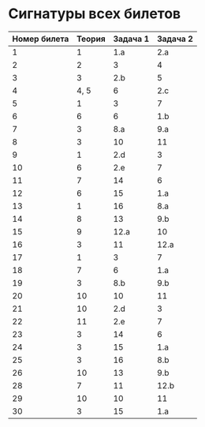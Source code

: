 # Сигнатуры всех билетов

| Номер билета | Теория      | Задача 1    | Задача 2    |
| ---          | ---         | ---         | ---         |
| 1            | 1           | 1.a         | 2.a         |
| 2            | 2           | 3           | 4           |
| 3            | 3           | 2.b         | 5           |
| 4            | 4, 5        | 6           | 2.c         |
| 5            | 1           | 3           | 7           |
| 6            | 6           | 6           | 1.b         |
| 7            | 3           | 8.a         | 9.a         |
| 8            | 3           | 10          | 11          |
| 9            | 1           | 2.d         | 3           |
| 10           | 6           | 2.e         | 7           |
| 11           | 7           | 14          | 6           |
| 12           | 6           | 15          | 1.a         |
| 13           | 1           | 16          | 8.a         |
| 14           | 8           | 13          | 9.b         |
| 15           | 9           | 12.a        | 10          |
| 16           | 3           | 11          | 12.a        |
| 17           | 1           | 3           | 7           |
| 18           | 7           | 6           | 1.a         |
| 19           | 3           | 8.b         | 9.b         |
| 20           | 10          | 10          | 11          |
| 21           | 10          | 2.d         | 3           |
| 22           | 11          | 2.e         | 7           |
| 23           | 3           | 14          | 6           |
| 24           | 3           | 15          | 1.a         |
| 25           | 3           | 16          | 8.b         |
| 26           | 10          | 13          | 9.b         |
| 28           | 7           | 11          | 12.b        |
| 29           | 10          | 10          | 11          |
| 30           | 3           | 15          | 1.a         |
